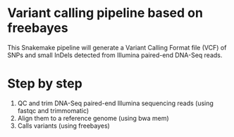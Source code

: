 # Variant calling pipeline based on freebayes

This Snakemake pipeline will generate a Variant Calling Format file (VCF) of SNPs and small InDels detected from Illumina paired-end DNA-Seq reads. 

# Step by step
1. QC and trim DNA-Seq paired-end Illumina sequencing reads (using fastqc and trimmomatic)
2. Align them to a reference genome (using bwa mem)
3. Calls variants (using freebayes)

